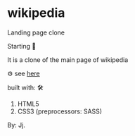 # wikipedia
Landing page clone

Starting 🚀

It is a clone of the main page of wikipedia 

⚙️ see [here](https://johnrodriguezm.github.io/wikipedia_clone_full/)

built with: 🛠️

1. HTML5 
2. CSS3 (preprocessors: SASS)

By: Jj.

